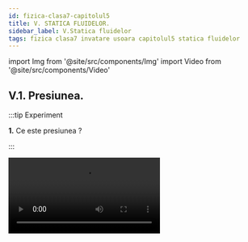 ```yaml
---
id: fizica-clasa7-capitolul5
title: V. STATICA FLUIDELOR.
sidebar_label: V.Statica fluidelor
tags: fizica clasa7 invatare usoara capitolul5 statica fluidelor
---
```


import Img from '@site/src/components/Img'
import Video from '@site/src/components/Video'


## V.1. Presiunea.

:::tip Experiment

**1.** Ce este presiunea ?

:::


<Video src="https://www.youtube.com/embed/JrLdPhqzoPw" />


<br></br>

**Materiale necesare:** cutie, o greutate pentru cutie, vas cu făină (pesmet).
 



**Descrierea experimentului (Partea 1):** 

- Așază cutia goală în vasul cu făină cu suprafața cea mai mică. 

- Observă urma lăsată de cutie în făină.

- Așază cutia cu greutatea în ea în vasul cu făină cu suprafața cea mai mică.

- Observă urma lăsată de cutia plină în făină.



:::note Observaţie (Partea 1)

Presiunea exercitată de cutie asupra unei suprafețe este direct proporțională  cu forța de apăsare din partea cutiei asupra suprafeței. 

:::


**Descrierea experimentului (Partea 2):** 

- Așază cutia cu greutatea în ea în vasul cu făină cu suprafața cea mai mare.

- Observă urma lăsată de cutia plină în făină.


:::note Observaţie (Partea 2)

Presiunea exercitată de cutie asupra unei suprafețe este invers proporțională cu aria suprafeței pe care se exercită forța de apăsare.


:::



<Video src="https://www.youtube.com/embed/5G1LnSH4uj0" />


<br></br>



:::important Definiţie


**Presiunea (p)** este o mărime fizică care măsoară raportul dintre forța de apăsare normală (F) exercitată pe o suprafață și aria suprafeței (S) pe care se distribuie forța de apăsare.


- Formula de definiție

<Img src="fizica/clasa7/capitolul5/5_1_Poza1_FormulePresiunii.jpg" />




- Unitate de măsură în S.I: **[p]<sub>SI</sub> =  Pa (Pascal)** 

- Instrumente de măsură: **manometrul, barometrul** 


:::




:::caution Aplicații

**a) Presiunea este direct proporțională cu forța  de apăsare F**


**Exemplu:**

Tăvălugul care presează bitumul pentru asfaltare cu o roată cilindrică foarte grea.

<Img src="fizica/clasa7/capitolul5/5_1_Poza2_MasinaDeNivelatAsfalt.jpg" />



**b) Presiunea este invers proporțională cu aria suprafeței pe care se exercită forța de apăsare.**

**Exemplu:**

- Obiectele ascuțite (ace, compas, foarfece, cuțite, etc.) sunt periculoase (ne pot tăia sau înțepa) deoarece au vârful cu o suprafață foarte mică și exercită presiuni foarte mari, chiar la forțe de apăsare mici.

<Img src="fizica/clasa7/capitolul5/5_1_Poza3_ObiecteAscutite.jpg" />


- Când suntem pe schiuri de abia lăsăm urme pe zăpadă față de bocanci, deoarece greutatea noastră se distribuie pe o suprafață mai mare și presiunea exercitată de noi este mai mică decât cu bocancii.

<Img src="fizica/clasa7/capitolul5/5_1_Poza4_UrmeDeBocanVsDeSki_OK.jpg" />

- Când suntem pe gheața care stă să crape, imediat trebuie să ne culcăm pe burtă și să ne târâm așa până la mal, deoarece lăsându-ne greutatea pe o suprafață mai mare scădem foarte mult presiunea exercitată de noi asupra gheții.

<Img src="fizica/clasa7/capitolul5/5_1_Poza5_GheataCrapata.jpg" />

- Suprafaţa unui taburet fiind plană, corpul nostru vine  în contact cu el pe o suprafaţă mai mică decât pe scaunul cu spătar, caz în care presiunea exercitată  de greutatea corpului nostru este mai mare. Când suprafaţa scaunului este curbată, aceasta vine în contact cu o parte mai mare a corpului nostru  şi,deci, presiunea este mai mică. Deci, mai comod este scaunul cu spătar.

<Img src="fizica/clasa7/capitolul5/5_1_Poza6_ScaunCuSpatarVsTaburet.jpg" />

:::


:::note Observaţie 

**Presiunea are foarte multe unități derivate:** 

1 **bar** = 10<sup>5</sup> Pa

**Atmosferă fizică** = **1 atm** = 101.325 Pa

**Atmosferă tehnică** = **1 at** = 9,8 ∙ 10<sup>4</sup> Pa

**Milimetri coloană de mercur** = **1mmHg** = 1 torr = 133,322 Pa

**Kilogramforță pe metru pătrat** = **1kgf / m<sup>2</sup>** = 1mm H<sub>2</sub>O = 9,8 Pa


:::



:::caution Problemă model

1) Un corp paralelipipedic de 400g are următoarele dimennsiuni:

L = 0,003hm

l = 15cm
 
h = 100mm

Află cele trei presiuni exercitate de corp asupra unei suprafețe.




#### Rezolvare:


- Scriem datele problemei și le transformăm în SI.

m = 400g = 0,4 kg

G = mg = 0,4 ∙ 10 = 4 N

L = 0,003hm = 0,3m

l = 15cm = 0,15m

h = 100mm = 0,1m.


- Aplicăm formula presiunii și înlocuim datele problemei:

<Img src="fizica/clasa7/capitolul5/5_1_Poza7_RezolvareProblemaModel1.jpg" />


:::



:::caution Problemă model

2) Un om bate în perete un cui cu o forță de 600N care face un unghi α =30° cu peretele. Vârful cuiului are 2cm<sup>2</sup>. Află presiunea exercitată de om asupra peretelui.

<Video src="https://www.youtube.com/embed/2P4ljrXNaTw" />


<br></br>

#### Rezolvare:

- Scriem datele problemei și le transformăm în SI


F = 600 N

S = 2cm<sup>2</sup> = 2/10000 m<sup>2</sup> 

- Calculăm modulul forței normale asupra peretelui


<Img src="fizica/clasa7/capitolul5/5_1_Poza8_RezolvareProblemaModel2_Partea1.jpg" />


<Img src="fizica/clasa7/capitolul5/5_1_Poza9_RezolvareProblemaModel2_Partea2_Grafic.jpg" />





- Scriem formula presiunii și înlocuim datele problemei :


<Img src="fizica/clasa7/capitolul5/5_1_Poza10_RezolvareProblemaModel2_Partea3.jpg" />


:::




## V.2. Presiunea hidrostatică




:::important Definiţie

**Presiunea hidrostatică** este presiunea statică din interiorul unui lichid aflat în echilibru, datorată greutății lichidului.

Chiar dacă presiunea hidrostatică se datorează greutății lichidului, ea se exercită în toate direcțiile în interiorul acestuia.

:::

Într-un pahar avem un lichid în repaus.

h = înălțimea coloanei de lichid din vas

G = greutatea lichidului = m ∙ g = ρ ∙ V ∙ g = ρ ∙ S ∙ h ∙ g

N' = forța de apăsare normală a apei asupra fundului vasului

N = reacțiunea normală a fundului vasului
 
|N'| = |N|= |G|

<Img src="fizica/clasa7/capitolul5/5_2_Poza1_FormulaPresiuniiHidrostatice.jpg" />


<Img src="fizica/clasa7/capitolul5/5_2_Poza2_PozaPresiuniiHidrostatice.jpg" />










:::important

**Formula presiunii hidrostatice: p = ρgh**, unde

ρ = densitatea lichidului

g = accelerația gravitațională

h = înălțimea coloanei de lichid de deasupra nivelului măsurat (adâncimea lichidului)

Deci, **presiunea hidrostatică depinde direct proporțional de densitatea lichidului și de adâncimea lichidului.** Ea nu depinde de aria fundului vasului în care se află lichidul.

Presiunea hidrostatică se măsoară cu **manometrul cu lichid (diferențial).**


<Img src="fizica/clasa7/capitolul5/5_2_Poza3_PozaManometruCuLichid.jpg" />




Când denivelarea lichidului în tubul U este zero, Δh = 0, presiunea este zero.

Cu cât denivelarea lichidului în tubul U este mai mare, cu atât presiunea hidrostatică crește.


:::



:::caution Aplicații

De exemplu pentru apă (ρ = 1000kg/m<sup>3</sup>), diferența de presiune este de aproximativ 10 Pa pentru fiecare diferență de nivel de 1mm (0,001 m) dintre cele 2 ramuri. Am luat g ~ 10 N/kg.

Δp = ρgh= 1000 ∙ 10 ∙ 0,001 = 10 Pa.



:::


<br></br>




:::tip Experiment

**2.** La același nivel, presiunea hidrostatică este aceeași.

:::


<Video src="https://www.youtube.com/embed/EQuSFS_Dxao" />


<br></br>

**Materiale necesare:** sticlă PET, compas.

:::warning Atenție

Atenție când lucrezi cu obiecte ascuțite !

:::
 
**Descrierea experimentului:** 


- Ia o sticlă de 0,5L și umple-o cu apă. Găurește-o  de o parte și de alta la același nivel.
 
- Deșurubează dopul și observă că cele două jeturi de apă.

 

:::note Observaţie

Cele două jeturi de apă au aceeași lungime  deoarece, la același nivel, presiunea hidrostatică este aceeași. 

:::



<br></br>


:::tip Experiment

**3.** Presiunea hidrostatică crește odată cu adâncimea

:::


<Video src="https://www.youtube.com/embed/VKNV5yIBU0g" />


<br></br>

**Materiale necesare:** sticlă PET, compas.

:::warning Atenție

Atenție când lucrezi cu obiecte ascuțite !

:::
 
**Descrierea experimentului:** 


- Ia o sticlă de 0,5L umple-o cu apă și găurește-o în aceeași parte, un orificiu mai sus, unul la mijloc și altul mai spre fundul sticlei.

- Deșurubează dopul și observă că cele trei jeturi de apă.

 

:::note Observaţie

Jetul de apă de la fundul sticlei are lungime  mai mare decât cele  de deasupra, deoarece  presiunea hidrostatică crește odată cu adâncimea lichidului. 

:::



<br></br>


:::tip Experiment

**4.** Măsurarea presiunii hidrostatice cu ajutorul manometrului  cu lichid 

:::


<Video src="https://www.youtube.com/embed/20rmhBcUyrA" />


<br></br>

**Materiale necesare:** sticlă PET de 1,5-2L,  furtunașe, flacon plastic, tuburi de pix sau recipiente cilindrice,balon (o bucată dintr-o mănușă chirurgicală), elastic de borcan, foarfece, riglă, compas.

:::warning Atenție

Atenție când lucrezi cu obiecte ascuțite !

:::
 
**Descrierea experimentului:** 


- Confecționează un tub U prin legarea a două corpuri de pix cu un furtunaș la partea de jos. Pune apă colorată în acest tub “U” .

- Atașează la unul dintre pixuri un furtunaș mai lung.

- Ia un flacon de plastic (de medicamente) și găurește-i capacul astfel încât furtunul să intre forțat în el.
  
- Taie gâtul unei sticle de 1,5-2L și pune apă în ea.
 
- Măsoară denivelarea apei din tubul “U” pentru diferite niveluri în interiorul apei.

- Măsoară denivelarea apei din tubul “U” la același nivel în interiorul apei.

 

:::note Observaţie

La aceeaşi adâncime în interiorul lichidului, denivelarea  lichidului colorat din tubul “U” este aceeaşi, indiferent de cum orientăm membrana capsulei, deci presiunea hidrostatică este aceeasi.
 

Cu cât ne apropiem de fundul vasului, cu atât denivelarea lichidului din tubul “U” creşte și deci, presiunea hidrostatică crește cu adâncimea.
 

:::


:::important

**Principiul fundamental al hidrostaticii:**
 
**“Diferența presiunilor din două puncte ale unui lichid aflat în echilibru este direct proporțională cu diferența de nivel la care se află cele două puncte.”**


Δp = p<sub>2</sub> - p<sub>1</sub> = ρ ∙ g ∙ Δh

ρ = densitatea lichidului (constantă de material)

g = accelerația gravitațională (constantă, egală cu 9,8 ~ 10 N/kg)

Δh = diferența de nivel din interiorul lichidului la care se află cele două puncte. 


<Img src="fizica/clasa7/capitolul5/5_2_Poza4_PrincipiulFundamentalAlHidrostaticii.jpg" />


Să considerăm un lichid aflat în echilibru și să îl delimităm mental cu un cilindru (vezi desenul de mai sus). Deoarece întregul lichid se află în echilibru, atunci și lichidul din cilindrul delimitat se află în echilibru. Asupra lui acționează vertical greutatea G, forța de presiune pe suprafața superioară F<sub>1</sub> și forța de presiune pe suprafața inferioară F<sub>2</sub>. Din condiția de echilibru rezultă:

G + F<sub>1</sub> = F<sub>2</sub>

Deoarece G = ρ ∙ S ∙ g ∙ Δh ,  F<sub>1</sub> = p<sub>1</sub>S,  F<sub>2</sub> = p<sub>2</sub>S  => Δp = ρ ∙ g ∙ Δh 


:::




<br></br>


:::tip Experiment

**5.** Principiul fundamental al hidrostaticii

:::


<Video src="https://www.youtube.com/embed/v--EIxDiCmY" />


<br></br>

**Materiale necesare:** sticlă PET de 1,5-2L și una de 0,5L, furtunaș, foarfece, compas.

:::warning Atenție

Atenție când lucrezi cu obiecte ascuțite !

:::
 
**Descrierea experimentului:** 


- Ia două sticle, una de 0,5L și 2L și leagă-le cu un furtunaș în partea de jos.

- Umple cu apă numai sticla mică.

- Ce observi ?
 

:::note Observaţie

Apa curge din sticla mică în sticla mare. 

:::


**Concluzia experimentului:**

Apa curge din sticla mică în sticla mare deoarece presiune apei din sticla mică este mai mare decât presiunea din sticla mare,  întrucât nivelul apei din sticla mică este mai mare decăt nivelul apei din sticla mare.

Curgerea din A în B va avea loc până la egalizarea nivelului din cele 2 sticle, când și presiunea va fi aceeași.


Presiunea unui lichid dintr-un vas nu depinde de forma și dimensiunile vasului.




:::important

**Legea vaselor comunicante:**

**“În două sau mai multe vase comunicante, lichidul urcă la același nivel.”** 

<Img src="fizica/clasa7/capitolul5/5_2_Poza5_LegeaVaselorComunicante.jpg" />




:::


:::caution Aplicații ale legii vaselor comunicante

**1) Stropitoarea de grădină**

<Img src="fizica/clasa7/capitolul5/5_2_Poza6_Stropitoare.jpg" />

**2) Ceainic**

<Img src="fizica/clasa7/capitolul5/5_2_Poza7_Ceainic.jpg" />

**3) Sifonul chiuvetelor reține în cotul său corpurile solide care ar putea înfunda canalizarea.**

<Img src="fizica/clasa7/capitolul5/5_2_Poza8_SifonChiuveta.jpg" />

**4) Ecluzele permit circulația vapoarelor de la un nivel ridicat al apei(amonte) la un nivel mai scăzut(aval).**

<Img src="fizica/clasa7/capitolul5/5_2_Poza9_Ecluza.jpg" />

**5) Indicatorul de nivel pentru rezervoarele opace.**

<Img src="fizica/clasa7/capitolul5/5_2_Poza10_IndicatorNivel.jpg" />


**6) Alimentarea cu apă a unor locuințe așezând rezervorul cu apă la o înălțime superioară a celei mai înalte case.**

<Img src="fizica/clasa7/capitolul5/5_2_Poza11_AlimentareaCuApa.jpg" />



:::



<br></br>
<br></br>



## V.3. Presiunea atmosferică.

**Atmosfera** este stratul de aer care înconjoară Pământul.
 
Până în secolul al XVII-lea s-a crezut că aerul nu are  greutate. Galileo Galilei (1564-1642), mare matematician,  fizician şi astronom italian, a afirmat pentru prima dată că  aerul atmosferic are greutate şi că el produce o apăsare  asupra tuturor corpurilor de pe Pământ.
 
Compoziția aerului: 78% azot (N2), 21% oxigen (O2), 1% alte gaze ( argon, dioxid de carbon, neon, heliu, etc.).


<Img src="fizica/clasa7/capitolul5/5_3_Poza1_CompozitiaChimicaAAtmosferei.jpg" />

<Img src="fizica/clasa7/capitolul5/5_3_Poza2_StraturileAtmosferei.jpg" />





:::important Definiție

Apăsarea aerului atmosferic asupra corpurilor de pe Pământ, datorată greutății aerului  poartă numele de **presiune atmosferică.**

:::


:::important

Pentru măsurarea presiunii atmosferice se folosesc **barometrele.**



:::



:::important

_**Presiunea atmosferică acţionează în toate direcţiile.**_

:::



<br></br>

:::tip Experiment

**6.** Apăsarea aerului de sus în jos

:::


<Video src="https://www.youtube.com/embed/-o2OUQaMERY" />


<br></br>

**Materiale necesare:** sticlă PET de 0,5L, compas.

:::warning Atenție

Atenție când lucrezi cu obiecte ascuțite !

:::
 
**Descrierea experimentului:** 


- Ia o sticlă de 0,5L și umple-o cu apă, apoi pune-i dopul.

- Găurește sticla și vei observa că apă nu țâșnește prin orificiul respectiv.

- Desfă dopul sticlei și imediat apă țâșnește prin orificiu.
 

:::note Observaţie

Când sticla este astupată, asupra apei din sticlă nu acționează presiunea atmosferică.  

:::


**Concluzia experimentului:**

Când sticla este destupată, asupra apei acționează presiunea atmosferică de sus în jos și apă țâșnește din sticlă. 



<br></br>

:::tip Experiment

**7.** Apăsarea laterală a aerului atmosferic

:::


<Video src="https://www.youtube.com/embed/v3xlNgUYoS8" />


<br></br>

**Materiale necesare:** ventuză.

 
**Descrierea experimentului:** 


- Lipește o ventuză de un o suprafață netedă. 

- De ce stă ventuza lipită de perete?
 

:::note Observaţie

În momentul în care apăsăm ventuza pentru a o lipi de perete,  scoatem aerul din interiorul ei (rămâne vid cu presiunea 0).   

:::


**Concluzia experimentului:**

Datorită presiunii atmosferice care se exercită  lateral, ventuza rămâne lipită de perete. Cât timp in interiorul ei nu intră aer, aceasta este ţinută de presiunea aerului. Dacă suprafaţa peretelui nu este netedă şi plană, atunci în interiorul ventuzei rămâne aer, a cărui presiune o egalează pe cea exterioară şi ventuza cade. 



<br></br>

:::tip Experiment

**8.** Apăsarea aerului de jos în sus

:::


<Video src="https://www.youtube.com/embed/RvekKgXEYE0" />


<br></br>

**Materiale necesare:** pahar cu apă, carton.

 
**Descrierea experimentului:** 


- Acoperă un pahar plin cu apă cu un carton astfel încât între suprafaţa apei şi hârtie să nu rămână aer.

- Apasă cu palma gura paharului peste carton şi întoarce paharul cu gura în jos.

- Îndepărtează cu grijă palma de pahar (poţi face acest experiment deasupra chiuvetei).

 

:::note Observaţie

Apa nu cade din pahar, deoarece  presiunea aerului  exercitată de jos în sus este mai mare decât presiunea exercitată de apa din pahar asupra cartonului.   

:::


<br></br>

_**Experimentul lui Torricelli:**_

Primul fizician care a determinat valoarea presiunii atmosferice (în anul 1643) a fost **Evangelista Torricelli (1608-1647)**, elev al lui **Galilei**. Până la **Galileo Galilei** se știa că aerul atmosferic apasă asupra corpurilor de pe Pământ, însă nimeni nu știa ce valoare are. **Galileo Galilei** fiind aproape de sfârşitul vieţii l-a rugat pe **Torricelli** să rezolve această problemă. 


:::important

Torricelli a construit primul barometru și a măsurat pentru prima oară valoarea presiunii atmosferice.

- Torricelli a umplut cu mercur un tub de sticlă lung de un metru,foarte subțire și închis la un capăt pe care l-a răsturnat într-un vas cu mercur.

- A observat că numai o mică parte din  mercur (Hg) s-a vărsat în vas.

- A măsurat înălțimea coloanei de mercur rămasă în tub, notată 

**h<sub>colHg</sub> = 76cm = 0,76m**

<Img src="fizica/clasa7/capitolul5/5_3_Poza3_DesenExperimentulLuiToricelli.jpg" />


- Pentru a calcula presiune atmosferică a aplicat formula presiunii hidrostatice a coloanei de mercur rămasă în tub.

- La același nivel într-un lichid, presiunea este aceeași, adică p<sub>A</sub> = p<sub>B</sub>.

p<sub>A</sub> = presiunea atmosferică, notată cu p<sub>0</sub>

p<sub>B</sub> = presiunea hidrostatică a coloanei de mercur din tub= ρ<sub>Hg</sub> ∙ g ∙ h<sub>colHg</sub>

p<sub>C</sub> = presiunea vidului = 0

**p<sub>0</sub> = ρ<sub>Hg</sub> ∙ g ∙ h<sub>colHg</sub> = 13600 ∙ 9,8 ∙ 0,76 = 101.325 Pa**

**Aceasta este valoarea presiunii atmosferice.**



:::




**Presiunea atmosferică variază tot timpul și depinde de doi factori:**

**1) Altitudinea** cu cât este mai mare, cu atât presiunea atmosferică scade deoarece aerul se rarefiează (adică scade concentrația moleculelor de oxigen și azot). La altitudinea 0 (nivelul mării) , p0 =101325Pa. 


:::caution Aplicații


  
Pe Vârful Everest , cel mai înalt punct de pe Pământ,  cu o altitudine de 8848 m deasupra nivelului mării, presiunea atmosferică  este aproximativ o treime din cea de la nivelul mării, adică p~33800Pa.

Variaţia presiunii atmosferice cu altitudinea (scăderea presiunii  atmosferice cu creşterea înălţimii) a fost demonstrată de fizicianul francez Blaise Pascal (1623-1662). El a arătat că ascensiunea lichidelor în spaţiu vidat datorită presiunii atmosferice (adică înălţimea coloanei de lichid) se micşorează dacă experienţa se efectuează la înălţimi mari (pe un munte).

Pe baza dependenței dintre altitudine și presiunea atmosferică sunt construite **altimetrele**, folosite la  bordul avioanelor, care de fapt sunt niște barometre etalonate direct în metri. Ele măsoară altitudinea (înălțimea față de suprafața Pământului).


<Img src="fizica/clasa7/capitolul5/5_3_Poza4_Altimetru.jpg" />


:::




**2)	Starea vremii** (ploi, temperatura aerului, vânturi, etc).




:::caution Aplicații

Aerul circulă din zonele cu presiune ridicată (numite anticicloni) spre cele cu presiuni scăzute (numite cicloni). Cu toate că în zonele de înaltă presiune, aerul este mai rece şi mai umed, meteorologii prevestesc acolo un timp frumos, cu cer senin, deoarece vântul împinge norii spre zonele din jur cu presiune mai mică. Deci, _cerul senin, fără nori ameninţători şi aerul uscat sunt prevestite de creşterea presiunii atmosferice_. Vânturile puternice sunt anunţate de situaţia în care zonele de presiune ridicată sunt foarte apropiate de cele cu presiune scăzută.


<Img src="fizica/clasa7/capitolul5/5_3_Poza5_HartaMeteo.jpg" />

:::



:::important


Datorită variației continue a presiunii atmosferice, s-a impus alegerea unei presiuni de referință, numită presiune atmosferică normală, notată cu p<sub>0</sub>.
 
p<sub>0</sub> = 101325 Pa = 1atm = 760mmHg (ea se măsoară la nivelul mării, la 0°).



:::



:::caution Aplicații

Voi simțiți apăsarea aerului atmosferic? Răspunsul este NU. De ce nu simțim apăsarea aerului? Corpul nostru are o presiune interioară (dată în mod deosebit de lichidele din noi : apă, sânge, etc) care o egalează pe cea exterioară, a aerului.

Dar ce s-ar întâmlpa cu noi dacă am ieși în spațiu cosmic, unde este vid și presiunea este zero? La presiune = 0, apa nu mai fierbe la 100°C, ci la 0°C și în căteva secunde sângele nostru ar începe să fiarbă și am muri. Iată de ce cosmonauții când ies în spațiu cosmic folosesc costume speciale de cosmonauți care sunt presurizate (au în interior niște tuburi cu apă) și care înlocuiesc apăsarea aerului.


<Img src="fizica/clasa7/capitolul5/5_3_Poza6_CostumAstronaut.jpg" />


Pe Venus, temperatura la suprafață ajunge până la 450 de grade Celsius, iar presiunea atmosferica este uriașă, de 92 de ori mai mare decât cea a Pământului. Acolo apăsarea atmosferei (compusă din 96,5% dioxid de carbon, 3,5% azot) ne-ar strivi pur și simplu.


<Img src="fizica/clasa7/capitolul5/5_3_Poza7_PlanetaVenus.jpg" />


Un experiment celebru pentru evidențiere presiunii atmosferice a fost efectuat în 1650 de către Otto von Guericke care a folosit două semisfere unite etanș și vidate în interior. Oamenii au încercat să desprindă semisferele asupra cărora apăsa aerul atmosferic, dar nu au reușit. Pentru a despărți cele două semisfere au fost înhămați câte opt cai de fiecare parte. Semisferele  se găsesc și azi la Muzeul german din München.

<Img src="fizica/clasa7/capitolul5/5_3_Poza8_ExperimentPresiuneAtmosferica.jpg" />


:::





## V.4. Legea lui Pascal


:::tip Experiment

**9.** Legea lui Pascal

:::







<br></br>

**Materiale necesare:** vase comunicante, apă, ulei.
 



**Descrierea experimentului:** 

- Pune apă într-unul din vasele comunicante.
 
- Adaugă ulei în vasul din mijloc. 

- Ce observi ?


:::note Observaţie

Apa din celelalte vase îşi modifică nivelul și îl egalează pe cel din mijloc, cu apă și ulei. 

:::


**Concluzia experimentului:**

Presiunea coloanei de ulei determină o presiune exterioară (uleiul este nemiscibil cu apa) asupra apei din vasul din mijloc, care este transmisă în toată masa (cantitatea) apei şi în toate direcţiile (Legea lui Pascal). 

<br></br>


:::important Definiție

**Enunțul legii lui Pascal:** 

**Presiunea exterioară exercitată asupra unui fluid se transmite în toate direcțiile și în toată masa fluidului.**

:::


<br></br>


:::caution Aplicațiile legii lui Pascal: Presa hidraulică si pompele

**I. Presa hidraulică**

Presa hidraulică este formată din doi cilindrii cu lichid (ulei), de secțiuni diferite, prevăzuți cu câte un piston fiecare și care comunică în partea de jos. 


<Img src="fizica/clasa7/capitolul5/5_4_Poza1_DesenSchemaPresa.jpg" />




Omul apasă asupra pistonului mic prin intermediul unei pârghii.
 
Presiunea exercitată de pistonul mic este transmisă integral de lichid pistonului mare, care urcă.
 
**Principiul de funcționare al presei:**
 
De câte ori aria transversală a cilindrului mare (S<sub>2</sub>) este mai mare decât aria cilindrului mic (S<sub>1</sub>), de atâtea ori și forța transmisă de lichid pistonului mare (F<sub>2</sub>) este mai mare decât forța cu care omul acționează asupra pistonului mic (F<sub>1</sub>). Deci, dacă dorim ca presa să ne amplifice forța noastră F<sub>1</sub> de 10 ori, adică F<sub>2</sub> = 10F<sub>1</sub>, atunci alegem o presă astfel încât aria cilindrului mare să fie de 10 ori mai mare decât aria cilindrului mic.


<Img src="fizica/clasa7/capitolul5/5_4_Poza2_FormulaCalculPresaHidraulica.jpg" />






:::





<br></br>

:::tip Experiment

**10.** Presa hidraulică

:::


<Video src="https://www.youtube.com/embed/EJq_MAr8L9o" />


<br></br>

**Materiale necesare:** două seringi de secțiuni diferite, tub de legătură.

 
**Descrierea experimentului:** 


- Umple cu lichid seringa mică și conectează printr-un tub seringa mică cu o altă seringă mai mare.
 
- Apasă pe pistonul mic. 

- Ce observi?

 

:::note Observaţie

Pistonul mare urcă atunci când apăsăm pe pistonul mic.   

:::


**Concluzia experimentului:**

Presiunea exterioară exercitată de noi asupra pistonului mic este transmisă de lichid pistonului mare. 



<br></br>

:::caution Utilizările presei hidraulice

- Sfărâmarea rocilor dure

- Obținerea uleiului prin presarea semințelor

- Ștanțarea obiectelor metalice

- Elevatorul (cricul) hidraulic

- Frâna de picior de la mașină

- Presarea paielor și a materialelor reciclabile în baloți

- Tăierea foilor de tablă

- Scaunele stomatologice sau de la frizerii

- Excavatorul

- Sistemele de servodirecție și servofrână

	

:::





:::caution Aplicațiile legii lui Pascal: Presa hidraulică si pompele

**II. Pompele** sunt folosite pentru comprimarea gazelor și asigurarea circulației lichidelor. Pompele de vid evacuează aerul dintr-o incintă.

Pompele hidrofor sunt utilizate pentru alimentarea cu apa în sistemele casnice pentru transferul lichidelor și golirea rezervoarelor, la grădinărit sau pot fi conectate la vase de hidrofor. Pompele hidraulice deplasează un lichid de la presiunea inferioară din aval (de exemplu un nivel hidraulic inferior), la presiunea superioară din amonte (de exemplu un nivel hidraulic superior). Diferența de presiune pe care o învinge pompa, exprimată de obicei în metri de coloană de apă constituie înălțimea de ridicare a pompei, care este mai mare decât diferența dintre presiunile din amonte și aval, datorită pierderilor din pompă și conductele sale.



**Corpul omenesc are două pompe:** 

- **inima** (care pompează sângele) și 

- **plămânii** (care pompează aerul).



:::




:::caution Utilizările presei hidraulice


- Pompă de injecție (la motoare cu ardere internă)

- Umflarea cauciucurilor și a saltelelor

- Compresor frigider sau aer condiționat

- Stropirea pomilor si irigații

- Zugrăvire

- Mulgătoare mecanice

- Pulverizatoarele de la sprayuri (aerul comprimat presează lichidul să iasă)

- Pompa de benzină



:::


<br></br>
<br></br>




## V.5. Legea lui Arhimede



:::tip Experiment

**11.** Forța apei

:::


<Video src="https://www.youtube.com/embed/H6DGg-wd9zo" />




<br></br>

**Materiale necesare:** balon, ață.
 



**Descrierea experimentului (Partea 1):** 

- Ține de o sfoară un balon (punguță de plastic) umplut cu apă. 

- Ce observi ?



:::note Observaţie (Partea 1)

Sfoara  stă întinsă.

:::



**Descrierea experimentului (Partea 2):** 

- Cufundă-l într-un vas cu apă. 

- Ce observi ?



:::note Observaţie (Partea 2)

Sfoara nu mai este întinsă ca în aer.

:::





**Concluzia experimentului:**

Asupra balonului cufundat în apă acționează o forță verticală , de jos în sus care face ca sfoara să nu mai stea întinsă.

Rezultanta forțelor de presiune hidrostatică exercitate de către lichid asupra corpului cufundat în el se numește forță arhimedică, notată FA, cu o direcție verticală, de jos în sus.
 

<br></br>




:::tip Experiment

**12.** Determinarea forței arhimedice cu ajutorul dinamometrului

:::


<Video src="https://www.youtube.com/embed/EO7NYZ_wxp0" />




<br></br>

**Materiale necesare:** vas cu apă, o greutate cu cârlig, dinamometru.
 



**Descrierea experimentului:** 

- Suspendă un corp de cârligul dinamometrului și măsoară greutatea acestuia (G  = 2 N).

- Cufundă corpul într-un vas cu apă, ținut în continuare de cârligul dinamometrului și  citește indicațiile acestuia. Observă că dinamometrul indică o forță mai mică, numită greutate aparentă (G<sub>ap</sub> = 1,7 N).




**Concluzia experimentului:**

Forţa arhimedică (F<sub>A</sub>) este egală cu diferenţa dintre greutatea acestuia (determinată în aer,G) şi “greutatea aparentă” a corpului când este cufundat în lichid (G<sub>ap</sub>), adică:
	
F<sub>A</sub> = G – G<sub>ap</sub> = m • g – m<sub>ap</sub> • g = (m – m<sub>ap</sub>) • g

F<sub>A</sub> = 2N - 1,7N = 0,3 N

 

<br></br>




:::tip Experiment

**13.** Determinarea forței arhimedice cu ajutorul balanței

:::


<Video src="https://www.youtube.com/embed/KHgcdM711Do" />




<br></br>

**Materiale necesare:** vas cu apă, cilindrii lui Arhimede, balanță, mase marcate, pipetă.      
 



**Descrierea experimentului:** 

- Leagă cilindrii lui Arhimede unul de altul, cu cel plin (metalic) jos de un taler al balanței și echilibrează balanța punând mase marcate pe celălalt taler.

- Introdu numai cilindrul plin într-un vas cu apă și observă  că balanța se dezechilibrează.

- Cu ajutorul unei pipete umple cilindrul gol și observă că balanța se echilibrează.




**Concluzia experimentului:**

Asupra cilindrului plin din apă acționează forța arhimedică în sus care dezechilibrează balanța. 

La echilibrarea balanței, forța arhimedică este egală cu greutatea volumului de lichid introdus în cilindrul gol, care are același volum cu cilindrul plin. 

Deci, forța arhimedică este egală cu greutatea volumului de lichid dezlocuit de corp.
 

<br></br>



:::important Definiție

**Enunțul legii lui Arhimede:** 

**Un corp cufundat într-un fluid este împins de forţă ce acţionează pe verticală, de jos în sus, numită forţă  arhimedică (F<sub>A</sub>),  egală cu greutatea volumului de fluid dezlocuit de corp.** 

**Conform legii lui Arhimede, forţa cu care lichidul apasă de jos în sus asupra corpului cufundat este egală cu greutatea volumului de lichid dezlocuit de corp, adică :**

**F<sub>A</sub> = G<sub>lichid dezlocuit</sub> = m<sub>L</sub> • g = ρ<sub>L</sub> • V<sub>Ldezlocuit</sub> • g = ρ<sub>L</sub> • V<sub>c</sub> • g**

**Volumul corpului (V<sub>c</sub>) = Volumul lichidului dezlocuit (V<sub>Ldez</sub> )** 

:::


:::important

**Din formula forței arhimedice observăm că aceasta depinde direct proporțional numai de doi factori:**
 
**1) Densitatea lichidului cu cât este mai mare, cu atât F<sub>A</sub> este și ea mai mare.**

**2) Volumul corpului (volumul de lichid dezlocuit de corp) cu cât este mai mare, cu atât F<sub>A</sub> este și ea mai mare.**



:::


<br></br>



:::tip Experiment

**14.** Dependența forței arhimedice de densitatea lichidului

:::


<Video src="https://www.youtube.com/embed/eyFkscxIcT8" />




<br></br>

**Materiale necesare:** vas cu apă, vas cu mercur, șurăb (cui)
 

:::warning Atenție

Atenție! Mercurul este extrem de toxic ! Nu îl atinge și nu inspira vaporii săi !     

:::



**Descrierea experimentului (Partea 1):** 

- Pune un șurub într-un vas cu apă. 

- Ce observi ?



:::note Observaţie (Partea 1)

Șurubul se scufundă în apă.

:::



**Descrierea experimentului (Partea 2):** 

- Pune același șurub într-un vas cu mercur.

- Ce observi ?



:::note Observaţie (Partea 2)

Șurubul  plutește în mercur.

:::





**Concluzia experimentului:**

Șurubul plutește în mercur deoarece mercurul are densitatea mult mai mare decât apa și forța arhimedică din partea mercurului este mai mare ca cea din partea apei. 

<br></br>

:::caution Temă

1. Ce se întâmplă cu un vapor când trece din Dunăre în Marea Neagră ?

:::





<br></br>



:::tip Experiment

**15.** Dependența forței arhimedice de volumul corpului

:::


<Video src="https://www.youtube.com/embed/tFGQgdzc5aA" />




<br></br>

**Materiale necesare:** sârmă de aluminiu, vas cu apă, cutie de aluminiu care să aibă aceeași masă cu sârma de aluminiu
 


**Descrierea experimentului:** 

- Ia o sârmă de aluminiu care sa aibă aceeași masă (deci și greutate) cu o cutie de aluminiu astfel încât cutia să aibă  volumul mai mare decât sârma.

- Cufundă-le pe rând într-un vas cu apă.

- Ce observi ?



:::note Observaţie

Sârma se scufundă , iar cutia plutește.

:::





**Concluzia experimentului:**

Cu cât volumul unui corp este mai mare, el dezlocuie un volum de lichid mai mare și forța arhimedică este mai mare. 

<br></br>

